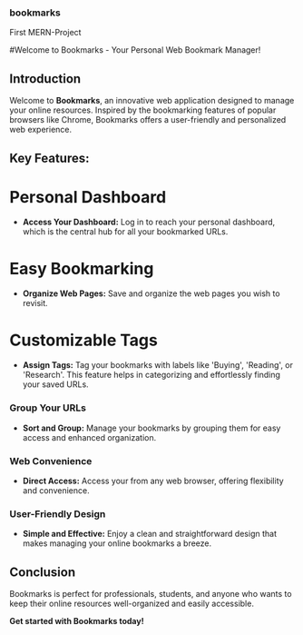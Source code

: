 ### bookmarks
First MERN-Project

#Welcome to Bookmarks - Your Personal Web Bookmark Manager!

## Introduction
Welcome to **Bookmarks**, an innovative web application designed to manage your online resources. Inspired by the bookmarking features of popular browsers like Chrome, Bookmarks offers a user-friendly and personalized web experience.

## Key Features:

# Personal Dashboard
- **Access Your Dashboard:** Log in to reach your personal dashboard, which is the central hub for all your bookmarked URLs.

# Easy Bookmarking
- **Organize Web Pages:** Save and organize the web pages you wish to revisit. 

# Customizable Tags
- **Assign Tags:** Tag your bookmarks with labels like 'Buying', 'Reading', or 'Research'. This feature helps in categorizing and effortlessly finding your saved URLs.

### Group Your URLs
- **Sort and Group:** Manage your bookmarks by grouping them for easy access and enhanced organization.

### Web Convenience
- **Direct Access:** Access your from any web browser, offering flexibility and convenience.

 ### User-Friendly Design
- **Simple and Effective:** Enjoy a clean and straightforward design that makes managing your online bookmarks a breeze.

## Conclusion
Bookmarks is perfect for professionals, students, and anyone who wants to keep their online resources well-organized and easily accessible.

**Get started with Bookmarks today!**
